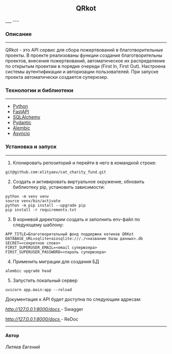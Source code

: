 <h2 align="center">QRkot</h2>
___
---

### Описание

---
QRkot - это API сервис для сбора пожертвований в благотворительные 
проекты. В проекте реализованы функции создания благотворительны 
проектов, внесения пожертвований, автоматическое их распределение 
по открытым проектам в порядке очереди (First In, First Out). 
Настроена системы аутентификации и авторизации пользователей. 
При запуске проекта автоматически создается суперюзер.

### Технологии и библиотеки

---
* [Python](https://www.python.org/)
* [FastAPI](https://fastapi.tiangolo.com/)
* [SQLAlchemy](https://pypi.org/project/SQLAlchemy/)
* [Pydantic](https://pypi.org/project/pydantic/)
* [Alembic](https://pypi.org/project/alembic/)
* [Asyncio](https://docs.python.org/3/library/asyncio.html)

### Установка и запуск

---
1. Клонировать репозиторий и перейти в него в командной строке:

```
git@github.com:elityaev/cat_charity_fund.git
```

2. Создать и активировать виртуальное окружение,
обновить библиотеку pip, установить зависимости:

```
python -m venv venv
source venv/bin/activate
python -m pip install --upgrade pip
pip install -r requirements.txt
```
3. В корневой директории создать и заполнить env-файл 
по следующему шаблону:

```
APP_TITLE=Благотворительный фонд поддержки котиков QRKot
DATABASE_URL=sqlite+aiosqlite:///./<название базы данных>.db
SECRET=<секретное слово>
FIRST_SUPERUSER_EMAIL=<email суперюзера>
FIRST_SUPERUSER_PASSWORD=<пароль суперюзера>
```
4. Применить миграции для создания БД

```
alembic upgrade head
```

5. Запустить локальный сервер  

```
uvicorn app.main:app --reload

```

 Документация к API будет доступна по следующим адресам:



*[http://127.0.0.1:8000/docs ](http://127.0.0.1:8000/docs)* - Swagger

*[http://127.0.0.1:8000/docs ](http://127.0.0.1:8000/docs)* - ReDoc
___

#### Автор

_Литяев Евгений_



